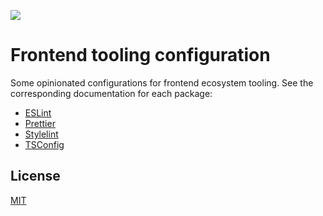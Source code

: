 ![](https://static.aureldvx.fr/oss/aureldvx/configs/banner.webp)

# Frontend tooling configuration

Some opinionated configurations for frontend ecosystem tooling. See the corresponding documentation for each package:

- [ESLint](./packages/eslint/README.md)
- [Prettier](./packages/prettier/README.md)
- [Stylelint](./packages/stylelint/README.md)
- [TSConfig](./packages/tsconfig/README.md)

## License

[MIT](LICENSE)
